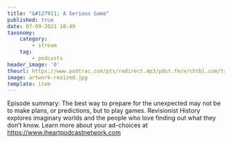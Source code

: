 ```yaml
---
title: "&#127911; A Serious Game"
published: true
date: 07-09-2021 18:49
taxonomy:
    category:
        - stream
    tag:
        - podcasts
header_image: '0'
theurl: https://www.podtrac.com/pts/redirect.mp3/pdst.fm/e/chtbl.com/track/39E17/traffic.megaphone.fm/HSW4935344577.mp3?updated=1627678954
image: artwork-resized.jpg
template: item
--- 
```

Episode summary: The best way to prepare for the unexpected may not be to make plans, or predictions, but to play games. Revisionist History explores imaginary worlds and the people who love finding out what they don’t know. Learn more about your ad-choices at https://www.iheartpodcastnetwork.com
